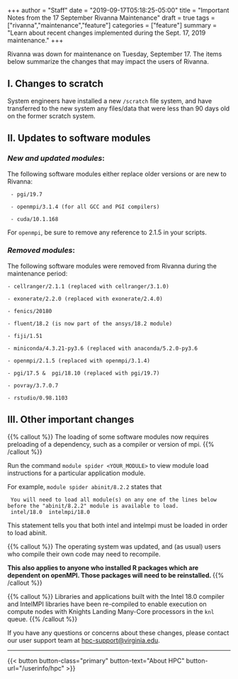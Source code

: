 +++
author = "Staff"
date = "2019-09-17T05:18:25-05:00"
title = "Important Notes from the 17 September Rivanna Maintenance"
draft = true
tags = ["rivanna","maintenance","feature"]
categories = ["feature"]
summary = "Learn about recent changes implemented during the Sept. 17, 2019 maintenance."
+++

<p class=lead>Rivanna was down for maintenance on Tuesday, September 17.  The items below summarize the changes that may impact the users of Rivanna.
</p>


## I.  **Changes to scratch**

System engineers have installed a new `/scratch` file system, and have transferred to the new system any files/data that were less than 90 days old on the former scratch system.

## II.  **Updates to software modules**
### _New and updated modules_:

The following software modules either replace older versions or are new to Rivanna: <br>

     - pgi/19.7

     - openmpi/3.1.4 (for all GCC and PGI compilers)

     - cuda/10.1.168

For `openmpi`, be sure to remove any reference to 2.1.5 in your scripts.

### _Removed modules_:

The following software modules were removed from Rivanna during the maintenance period:

    - cellranger/2.1.1 (replaced with cellranger/3.1.0)

    - exonerate/2.2.0 (replaced with exonerate/2.4.0)

    - fenics/20180

    - fluent/18.2 (is now part of the ansys/18.2 module)

    - fiji/1.51

    - miniconda/4.3.21-py3.6 (replaced with anaconda/5.2.0-py3.6

    - openmpi/2.1.5 (replaced with openmpi/3.1.4)

    - pgi/17.5 &  pgi/18.10 (replaced with pgi/19.7)

    - povray/3.7.0.7

    - rstudio/0.98.1103


## III. **Other important changes**

{{% callout %}}
The loading of some software modules now requires preloading of a dependency, such as a compiler or version of mpi.
{{% /callout %}}

Run the command `module spider <YOUR_MODULE>` to view module load instructions for a particular application module.

For example,  `module spider abinit/8.2.2`  states that

     You will need to load all module(s) on any one of the lines below before the "abinit/8.2.2" module is available to load.
     intel/18.0  intelmpi/18.0


This statement tells you that both intel and intelmpi must be loaded in order to load abinit.


{{% callout %}}
The operating system was updated, and (as usual) users who compile their own code may need to recompile.

<b>
This also applies to anyone who installed R packages which are dependent on openMPI. Those packages will need to be reinstalled.
</b>
{{% /callout %}}

{{% callout %}}
Libraries and applications built with the Intel 18.0 compiler and IntelMPI libraries have been re-compiled to enable execution on compute nodes with Knights Landing Many-Core processors in the `knl` queue.
{{% /callout %}}


If you have any questions or concerns about these changes, please contact our user support team at [hpc-support@virginia.edu](mailto:hpc-support@virginia.edu).

- - -

{{< button button-class="primary" button-text="About HPC" button-url="/userinfo/hpc" >}}
